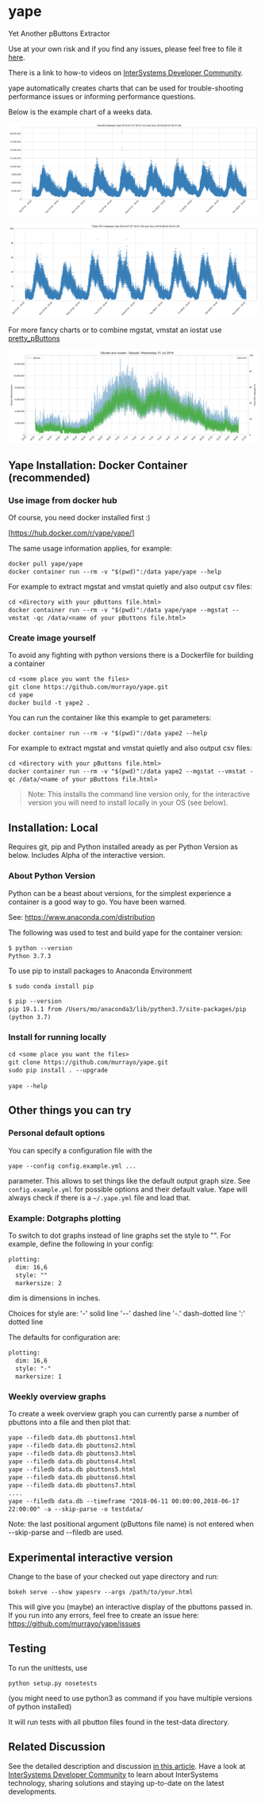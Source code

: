 # yape

Yet Another pButtons Extractor

Use at your own risk and if you find any issues, please feel free to file it [here](https://github.com/murrayo/yape/issues).

There is a link to how-to videos on [InterSystems Developer Community](https://community.intersystems.com/post/unpacking-pbuttons-yape-update-notes-and-quick-guides).

yape automatically creates charts that can be used for trouble-shooting performance issues or informing performance questions.

Below is the example chart of a weeks data.

![](images/mgstat.Glorefs.png)

![](images/vmstat.Total%20CPU.png)

For more fancy charts or to combine mgstat, vmstat an iostat use [pretty_pButtons](https://github.com/murrayo/MUT)

![](images/temp_Glorefs_and_vmstat_-_Sample_Wednesday_31_Jul_2019.png)


## Yape Installation: Docker Container (recommended)

### Use image from docker hub

Of course, you need docker installed first :)

[https://hub.docker.com/r/yape/yape/]

The same usage information applies, for example:

```
docker pull yape/yape
docker container run --rm -v "$(pwd)":/data yape/yape --help
```

For example to extract mgstat and vmstat quietly and also output csv files:
```
cd <directory with your pButtons file.html>
docker container run --rm -v "$(pwd)":/data yape/yape --mgstat --vmstat -qc /data/<name of your pButtons file.html>
```


### Create image yourself

To avoid any fighting with python versions there is a Dockerfile for building a container

```
cd <some place you want the files>
git clone https://github.com/murrayo/yape.git
cd yape
docker build -t yape2 .
```

You can run the container like this example to get parameters:
```
docker container run --rm -v "$(pwd)":/data yape2 --help
```

For example to extract mgstat and vmstat quietly and also output csv files:
```
cd <directory with your pButtons file.html>
docker container run --rm -v "$(pwd)":/data yape2 --mgstat --vmstat -qc /data/<name of your pButtons file.html>
```

>Note:
>This installs the command line version only, for the interactive version you will need to install locally in your OS (see below).



## Installation: Local

Requires git, pip and Python installed aready as per Python Version as below. Includes Alpha of the interactive version.

### About Python Version

Python can be a beast about versions, for the simplest experience a container is a good way to go. You have been warned.

See: https://www.anaconda.com/distribution

The following was used to test and build yape for the container version:

```
$ python --version
Python 3.7.3
```

To use pip to install packages to Anaconda Environment
```
$ sudo conda install pip
```

```
$ pip --version
pip 19.1.1 from /Users/mo/anaconda3/lib/python3.7/site-packages/pip (python 3.7)
```

### Install for running locally

```
cd <some place you want the files>
git clone https://github.com/murrayo/yape.git
sudo pip install . --upgrade

yape --help
```

## Other things you can try

### Personal default options

You can specify a configuration file with the
```
yape --config config.example.yml ...
```
parameter. This allows to set things like the default output graph size. See `config.example.yml` for possible options and their default value.
Yape will always check if there is a `~/.yape.yml` file and load that.

### Example: Dotgraphs plotting
To switch to dot graphs instead of line graphs set the style to "". For example, define the following in your config:
```
plotting:
  dim: 16,6
  style: ""
  markersize: 2
```

dim is dimensions in inches.

Choices for style are:
'-' solid line
'--' dashed line
'-.' dash-dotted line
':' dotted line

The defaults for configuration are:
```
plotting:
  dim: 16,6
  style: "-"
  markersize: 1
```

### Weekly overview graphs

To create a week overview graph you can currently parse a number of pbuttons into a file and then plot that:
```
yape --filedb data.db pbuttons1.html
yape --filedb data.db pbuttons2.html
yape --filedb data.db pbuttons3.html
yape --filedb data.db pbuttons4.html
yape --filedb data.db pbuttons5.html
yape --filedb data.db pbuttons6.html
yape --filedb data.db pbuttons7.html
....
yape --filedb data.db --timeframe "2018-06-11 00:00:00,2018-06-17 22:00:00" -a --skip-parse -o testdata/ 
```
Note: the last positional argument (pButtons file name) is not entered when --skip-parse and --filedb are used.

## Experimental interactive version

Change to the base of your checked out yape directory and run:
```
bokeh serve --show yapesrv --args /path/to/your.html
```

This will give you (maybe) an interactive display of the pbuttons passed in. If you run into any errors, feel free to create an issue here: https://github.com/murrayo/yape/issues

## Testing

To run the unittests, use
```
python setup.py nosetests
```
(you might need to use python3 as command if you have multiple versions of python installed)

It will run tests with all pbutton files found in the test-data directory.

## Related Discussion

See the detailed description and discussion [in this article](https://community.intersystems.com/post/yape-yet-another-pbuttons-extractor-and-automatically-create-charts).
Have a look at [InterSystems Developer Community](community.intersystems.com) to learn about InterSystems technology, sharing solutions and staying up-to-date on the latest developments.
